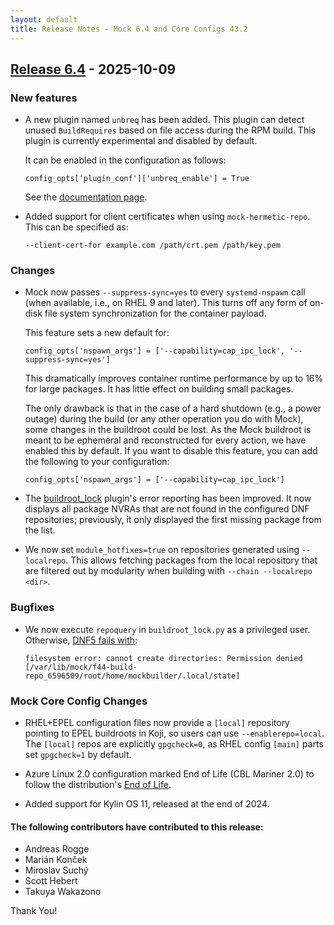 ```yaml
---
layout: default
title: Release Notes - Mock 6.4 and Core Configs 43.2
---
```


## [Release 6.4](https://rpm-software-management.github.io/mock/Release-Notes-6.4) - 2025-10-09


### New features

- A new plugin named `unbreq` has been added.  This plugin can detect unused
  `BuildRequires` based on file access during the RPM build.  This plugin is
  currently experimental and disabled by default.

  It can be enabled in the configuration as follows:

      config_opts['plugin_conf']['unbreq_enable'] = True

  See the [documentation page](Plugin-Unbreq).

- Added support for client certificates when using `mock-hermetic-repo`. This can be
  specified as:

      --client-cert-for example.com /path/crt.pem /path/key.pem


### Changes

- Mock now passes `--suppress-sync=yes` to every `systemd-nspawn` call (when
  available, i.e., on RHEL 9 and later).  This turns off any form of on-disk
  file system synchronization for the container payload.

  This feature sets a new default for:

      config_opts['nspawn_args'] = ['--capability=cap_ipc_lock', '--suppress-sync=yes']

  This dramatically improves container runtime performance by up to 16% for
  large packages.  It has little effect on building small packages.

  The only drawback is that in the case of a hard shutdown (e.g., a power
  outage) during the build (or any other operation you do with Mock), some
  changes in the buildroot could be lost.  As the Mock buildroot is meant to be
  ephemeral and reconstructed for every action, we have enabled this by default.
  If you want to disable this feature, you can add the following to your
  configuration:

      config_opts['nspawn_args'] = ['--capability=cap_ipc_lock']

- The [buildroot\_lock](Plugin-BuildrootLock) plugin's error reporting has been
  improved.  It now displays all package NVRAs that are not found in the
  configured DNF repositories; previously, it only displayed the first missing
  package from the list.

- We now set `module_hotfixes=true` on repositories generated using
  `--localrepo`.  This allows fetching packages from the local repository that
  are filtered out by modularity when building with `--chain --localrepo <dir>`.

### Bugfixes

- We now execute `repoquery` in `buildroot_lock.py` as a privileged user.
  Otherwise, [DNF5 fails with](https://github.com/rpm-software-management/dnf5/issues/2392):

      filesystem error: cannot create directories: Permission denied [/var/lib/mock/f44-build-repo_6596509/root/home/mockbuilder/.local/state]


### Mock Core Config Changes

- RHEL+EPEL configuration files now provide a `[local]` repository pointing to
  EPEL buildroots in Koji, so users can use `--enablerepo=local`.  The `[local]`
  repos are explicitly `gpgcheck=0`, as RHEL config `[main]` parts set
  `gpgcheck=1` by default.

- Azure Linux 2.0 configuration marked End of Life (CBL Mariner 2.0) to follow
  the distribution's [End of Life](https://techcommunity.microsoft.com/blog/azurearcblog/eol-of-azure-linux-2-0-on-azure-kubernetes-service-enabled-by-azure-arc/4434242).

- Added support for Kylin OS 11, released at the end of 2024.


#### The following contributors have contributed to this release:

- Andreas Rogge
- Marián Konček
- Miroslav Suchý
- Scott Hebert
- Takuya Wakazono

Thank You!
